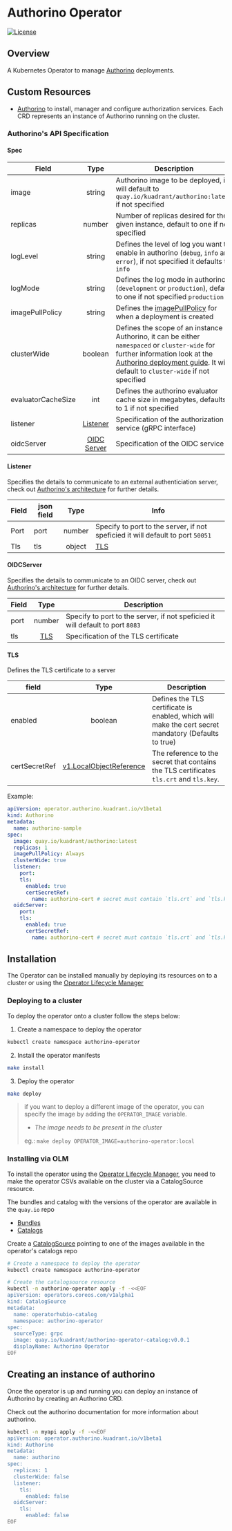 # Authorino Operator

[![License](https://img.shields.io/badge/license-Apache--2.0-blue.svg)](http://www.apache.org/licenses/LICENSE-2.0)

## Overview

A Kubernetes Operator to manage [Authorino](https://github.com/Kuadrant/authorino) deployments.

## Custom Resources

* [Authorino](https://github.com/Kuadrant/authorino-operator/blob/3592a17868250de7079f26584059d09bbb51ff70/config/crd/bases/operator.authorino.kuadrant.io_authorinos.yaml) to install, manager and configure authorization services. Each CRD represents an instance of Authorino running on the cluster.

### Authorino's API Specification

#### Spec

| Field | Type | Description |
|----------|:----:|---------|
| image    | string | Authorino image to be deployed, it will default to `quay.io/kuadrant/authorino:latest` if not specified |
| replicas | number | Number of replicas desired for the given instance, default to one if not specified |
| logLevel | string | Defines the level of log you want to enable in authorino (`debug`, `info` and `error`), if not specified it defaults to `info` |
| logMode | string | Defines the log mode in authorino (`development` or `production`), default to one if not specified `production` |
| imagePullPolicy | string | Defines the [imagePullPolicy](https://kubernetes.io/docs/concepts/containers/images/) for when a deployment is created  |
| clusterWide | boolean | Defines the scope of an instance of Authorino, it can be either `namespaced` or `cluster-wide` for further information look at the [Authorino deployment guide](https://github.com/Kuadrant/authorino/blob/main/docs/deploy.md#5-deploy-authorino-instances). It will default to `cluster-wide` if not specified |
| evaluatorCacheSize | int | Defines the authorino evaluator cache size in megabytes, defaults to 1 if not specified  |
| listener | [Listener](#listener)  | Specification of the authorization service (gRPC interface) |
| oidcServer | [OIDC Server](#oidcserver) | Specification of the OIDC service |

#### Listener

Specifies the details to communicate to an external authenticiation server, check out [Authorino's architecture](https://github.com/Kuadrant/authorino/blob/main/docs/architecture.md) for further details.

| Field | json field | Type | Info  |
|----------|---------|:----:|---------|
| Port     | port | number | Specify to port to the server, if not speficied it will default to port `50051` |
| Tls     | tls | object | [TLS](#tls) |

#### OIDCServer

Specifies the details to communicate to an OIDC server, check out [Authorino's architecture](https://github.com/Kuadrant/authorino/blob/main/docs/architecture.md) for further details.

| Field | Type | Description  |
|----------|:----:|---------|
| port | number | Specify to port to the server, if not speficied it will default to port `8083` |
| tls | [TLS](#tls) | Specification of the TLS certificate |

#### TLS

Defines the TLS certificate to a server

| field | Type | Description  |
|----------|:----:|---------|
| enabled | boolean | Defines the TLS certificate is enabled, which will make the cert secret mandatory (Defaults to true) |
| certSecretRef   | [v1.LocalObjectReference](https://v1-15.docs.kubernetes.io/docs/reference/generated/kubernetes-api/v1.15/#localobjectreference-v1-core) | The reference to the secret that contains the TLS certificates `tls.crt` and `tls.key`.|

Example:
```yaml
apiVersion: operator.authorino.kuadrant.io/v1beta1
kind: Authorino
metadata:
  name: authorino-sample
spec:
  image: quay.io/kuadrant/authorino:latest
  replicas: 1
  imagePullPolicy: Always
  clusterWide: true
  listener:
    port:
    tls:
      enabled: true
      certSecretRef:
        name: authorino-cert # secret must contain `tls.crt` and `tls.key` entries
  oidcServer:
    port:
    tls:
      enabled: true
      certSecretRef:
        name: authorino-cert # secret must contain `tls.crt` and `tls.key` entries
```

## Installation

The Operator can be installed manually by deploying its resources on to a cluster or using the [Operator Lifecycle Manager](https://olm.operatorframework.io/)


### Deploying to a cluster

To deploy the operator onto a cluster follow the steps below:

1) Create a namespace to deploy the operator
```bash
kubectl create namespace authorino-operator
```

2) Install the operator manifests
```bash
make install
```
3) Deploy the operator
```bash
make deploy
```

> if you want to deploy a different image of the operator, you can specify the image by adding the `OPERATOR_IMAGE` variable.
>
> * _The image needs to be present in the cluster_
>
> eg.: `make deploy OPERATOR_IMAGE=authorino-operator:local`

### Installing via OLM

To install the operator using the [Operator Lifecycle Manager](https://olm.operatorframework.io/), you need to make the operator CSVs available on the cluster via a CatalogSource resource.

The bundles and catalog with the versions of the operator are available in the `quay.io` repo

* [Bundles](https://quay.io/kuadrant/authorino-operator-bundle)
* [Catalogs](https://quay.io/kuadrant/authorino-operator-catalog)

Create a [CatalogSource](https://olm.operatorframework.io/docs/concepts/crds/catalogsource/) pointing to one of the images available in the operator's catalogs repo

```bash
# Create a namespace to deploy the operator
kubectl create namespace authorino-operator

# Create the catalogsource resource
kubectl -n authorino-operator apply -f -<<EOF
apiVersion: operators.coreos.com/v1alpha1
kind: CatalogSource
metadata:
  name: operatorhubio-catalog
  namespace: authorino-operator
spec:
  sourceType: grpc
  image: quay.io/kuadrant/authorino-operator-catalog:v0.0.1
  displayName: Authorino Operator
EOF
```

## Creating an instance of authorino

Once the operator is up and running you can deploy an instance of Authorino by creating an Authorino CRD.

Check out the authorino documentation for more information about authorino.

```bash
kubectl -n myapi apply -f -<<EOF
apiVersion: operator.authorino.kuadrant.io/v1beta1
kind: Authorino
metadata:
  name: authorino
spec:
  replicas: 1
  clusterWide: false
  listener:
    tls:
      enabled: false
  oidcServer:
    tls:
      enabled: false
EOF
```

